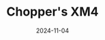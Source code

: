 ---
title: Chopper's XM4
date: 2024-11-04

weapon: 
-
    attachment: Optic
    item: Kepler Microflex
-
    attachment: Muzzle
    item: Suppressor
-
    attachment: Barrel
    item: CHF Barrel
-
    attachment: Underbarrel
    item: Ranger Foregrip
-
    attachment: Magazine
    item: Extended Mag II
-
    attachment: Rear Grip
    item: Commando Grip
-
    attachment: Stock
    item: Balanced Stock
-
    attachment: Fire Mods
    item: Rapid Fire

tags: weaponBuild
---
